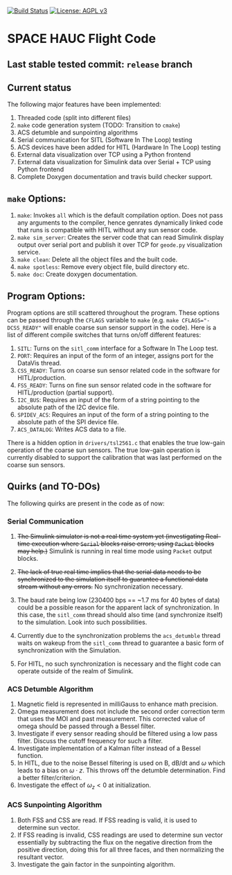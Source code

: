 [![Build Status](https://travis-ci.org/SPACE-HAUC/shflight.svg?branch=master)](https://travis-ci.org/SPACE-HAUC/shflight) [![License: AGPL v3](https://img.shields.io/badge/License-AGPL%20v3-blue.svg?style=flat)](https://github.com/SPACE-HAUC/shflight/blob/master/LICENSE)

# SPACE HAUC Flight Code
## Last stable tested commit: `release` branch
## Current status
The following major features have been implemented:
1. Threaded code (split into different files)
1. `make` code generation system (TODO: Transition to `cmake`)
1. ACS detumble and sunpointing algorithms
1. Serial communication for SITL (Software In The Loop) testing
1. ACS devices have been added for HITL (Hardware In The Loop) testing
1. External data visualization over TCP using a Python frontend
1. External data visualization for Simulink data over Serial + TCP using Python frontend
1. Complete Doxygen documentation and travis build checker support.

## `make` Options:

1. `make`: Invokes `all` which is the default compilation option. Does not pass any arguments to the compiler, hence genrates dynamically linked code that runs is compatible with HITL without any sun sensor code.
2. `make sim_server`: Creates the server code that can read Simulink display output over serial port and publish it over TCP for `geode.py` visualization service.
3. `make clean`: Delete all the object files and the built code.
4. `make spotless`: Remove every object file, build directory etc.
1. `make doc`: Create doxygen documentation.

## Program Options:

Program options are still scattered throughout the program. These options can be passed through the `CFLAGS` variable to `make` (e.g. `make CFLAGS="-DCSS_READY"` will enable coarse sun sensor support in the code). Here is a list of different compile switches that turns on/off different features:

1. `SITL`: Turns on the `sitl_comm` interface for a Software In The Loop test.
2. `PORT`: Requires an input of the form of an integer, assigns port for the DataVis thread.
3. `CSS_READY`: Turns on coarse sun sensor related code in the software for HITL/production.
4. `FSS_READY`: Turns on fine sun sensor related code in the software for HITL/production (partial support).
5. `I2C_BUS`: Requires an input of the form of a string pointing to the absolute path of the I2C device file.
6. `SPIDEV_ACS`: Requires an input of the form of a string pointing to the absolute path of the SPI device file.
7. `ACS_DATALOG`: Writes ACS data to a file.



There is a hidden option in `drivers/tsl2561.c` that enables the true low-gain operation of the coarse sun sensors. The true low-gain operation is currently disabled to support the calibration that was last performed on the coarse sun sensors.

## Quirks (and TO-DOs)
The following quirks are present in the code as of now:
### Serial Communication
1. ~~The Simulink simulator is not a real time system yet (investigating Real-time execution where `Serial` blocks raise errors; using `Packet` blocks may help.)~~
   Simulink is running in real time mode using `Packet` output blocks.

1. ~~The lack of true real time implies that the serial data needs to be synchronized to the simulation itself to guarantee a functional data stream without any errors.~~
   No synchronization necessary.
1. The baud rate being low (230400 bps == ~1.7 ms for 40 bytes of data) could be a possible reason for the apparent lack of synchronization. In this case, the `sitl_comm` thread should also time (and synchronize itself) to the simulation. Look into such possibilities.
1. Currently due to the synchronization problems the `acs_detumble` thread waits on wakeup from the `sitl_comm` thread to guarantee a basic form of synchronization with the Simulation.
1. For HITL, no such synchronization is necessary and the flight code can operate outside of the realm of Simulink.

### ACS Detumble Algorithm
1. Magnetic field is represented in milliGauss to enhance math precision.
1. Omega measurement does not include the second order correction term that uses the MOI and past measurement. This corrected value of omega should be passed through a Bessel filter.
1. Investigate if every sensor reading should be filtered using a low pass filter. Discuss the cutoff frequency for such a filter.
1. Investigate implementation of a Kalman filter instead of a Bessel function.
1. In HITL, due to the noise Bessel filtering is used on B, dB/dt and $\omega$ which leads to a bias on $\omega \cdot z$. This throws off the detumble determination. Find a better filter/criterion.
1. Investigate the effect of $\omega_z < 0$ at initialization.

### ACS Sunpointing Algorithm



1. Both FSS and CSS are read. If FSS reading is valid, it is used to determine sun vector.
2. If FSS reading is invalid, CSS readings are used to determine sun vector essentially by subtracting the flux on the negative direction from the positive direction, doing this for all three faces, and then normalizing the resultant vector.
3. Investigate the gain factor in the sunpointing algorithm.
